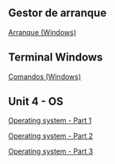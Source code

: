 ## Gestor de arranque
<a href="https://github.com/Rafael2026/operating_systems_in_spanish/blob/main/comandos_b%C3%A1sicos//comandos_gestorArranque.pdf">Arranque (Windows)</a>

## Terminal Windows
<a href = "https://www.profesionalreview.com/2018/11/07/comandos-windows-10">Comandos (Windows)</a>

## Unit 4 - OS
<a href="https://drive.google.com/file/d/1gH2y2SIt1j_dsdeIOGLkzEOqWGVlueCb/view?usp=sharing">Operating system - Part 1</a>

<a href="https://drive.google.com/file/d/18ZUY_HoYefXZkVoqjxim7eN8lnD1_WMc/view?usp=sharing">Operating system - Part 2</a>

<a href="https://drive.google.com/file/d/1aQEpC86uhsOQrSeDYotmZZ5Qn6s7BJvd/view?usp=sharing">Operating system - Part 3</a>
